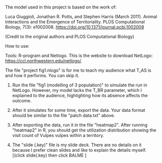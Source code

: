 The model used in this project is based on the work of:

Luca Giuggioli, Jonathan R. Potts, and Stephen Harris (March 2011). Animal Interactions and the Emergence of Territoriality. PLOS Computational Biology, 7(3): e1002008.
https://doi.org/10.1371/journal.pcbi.1002008

(Credit to the original authors and PLOS Computational Biology)



How to use:

Tools: R-program and Netlogo. This is the website to download NetLogo: https://ccl.northwestern.edu/netlogo/.

The file "project fig1.nlogo" is for me to teach my audience what T_AS is and how it performs. You can skip it.

1. Run the file "fig1 (modelling of 3 population)" to simulate the run in NetLogo. However, my model lacks the T_BR parameter, which I explained to the audience, highlighting how its absence affects the outcome.

2. After it simulates for some time, export the data. Your data format should be similar to the file "patch data.txt" above.

3. After exporting the data, run it in the file "heatmap2". After running "heatmap2" in R, you should get the utilization distribution showing the visit count of Vulpes vulpes within a territory.

4. The "slide (.key)" file is my slide deck. There are no details on it because I prefer clean slides and like to explain the details myself. [(click slide(.key) then click BALME ]


